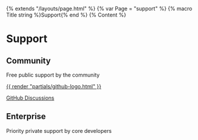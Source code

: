 {% extends "/layouts/page.html" %}
{% var Page = "support" %}
{% macro Title string %}Support{% end %}
{% Content %}

# Support

<div class="support">
<div class="community">

## Community

Free public support by the community  

<a class="github-discussions" href="https://github.com/open2b/scriggo/discussions">
    {{ render "partials/github-logo.html" }}
</a>

<a class="github-discussions" href="https://github.com/open2b/scriggo/discussions">GitHub Discussions</a>

</div>
<div class="enterprise">

## Enterprise

Priority private support by core developers



</div>
</div>